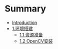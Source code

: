 # Summary

* [Introduction](README.md)
* [1.环境搭建](chapter1.md)
  * [1.1 资源准备](chapter1/aa.md)
  * [1.2 OpenCV安装](12-opencvan-zhuang.md)

